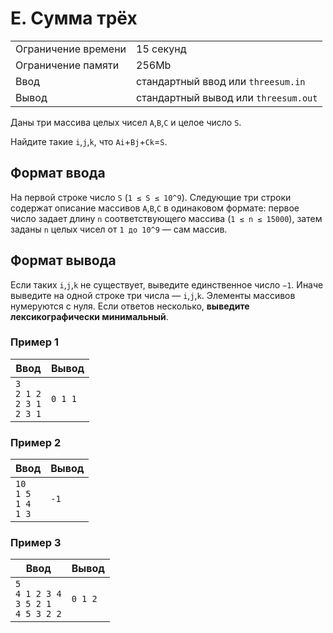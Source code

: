 # E. Сумма трёх

|                     |                                      |
| ------------------- | ------------------------------------ |
| Ограничение времени | 15 секунд                            |
| Ограничение памяти  | 256Mb                                |
| Ввод                | стандартный ввод или `threesum.in`   |
| Вывод               | стандартный вывод или `threesum.out` |

Даны три массива целых чисел `A`,`B`,`C` и целое число `S`.

Найдите такие `i`,`j`,`k`, что `Ai`+`Bj`+`Ck`=`S`.

## Формат ввода

На первой строке число `S` (`1 ≤ S ≤ 10^9`). Следующие три строки содержат описание массивов `A`,`B`,`C` в одинаковом формате: первое число задает длину `n` соответствующего массива (`1 ≤ n ≤ 15000`), затем заданы `n` целых чисел от `1 до 10^9` — сам массив.

## Формат вывода

Если таких `i`,`j`,`k` не существует, выведите единственное число `−1`. Иначе выведите на одной строке три числа — `i`,`j`,`k`. Элементы массивов нумеруются с нуля. Если ответов несколько, **выведите лексикографически минимальный**.

### Пример 1

| Ввод                                       | Вывод   |
| ------------------------------------------ | ------- |
| `3` <br> `2 1 2` <br> `2 3 1` <br> `2 3 1` | `0 1 1` |

### Пример 2

| Ввод                                  | Вывод |
| ------------------------------------- | ----- |
| `10` <br> `1 5` <br> `1 4` <br> `1 3` | `-1`  |

### Пример 3

| Ввод                                                 | Вывод   |
| ---------------------------------------------------- | ------- |
| `5` <br> `4 1 2 3 4` <br> `3 5 2 1` <br> `4 5 3 2 2` | `0 1 2` |
